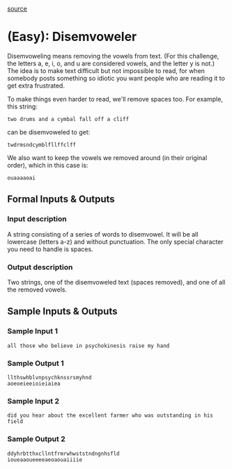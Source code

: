 [source](https://www.reddit.com/r/dailyprogrammer/comments/1ystvb/022414_challenge_149_easy_disemvoweler/)

# (Easy): Disemvoweler

Disemvoweling means removing the vowels from text. (For this challenge, the letters a, e, i, o, and u are considered vowels, and the letter y is not.) The idea is to make text difficult but not impossible to read, for when somebody posts something so idiotic you want people who are reading it to get extra frustrated.

To make things even harder to read, we'll remove spaces too. For example, this string:
```
two drums and a cymbal fall off a cliff
```
can be disemvoweled to get:
```
twdrmsndcymblfllffclff
```
We also want to keep the vowels we removed around (in their original order), which in this case is:
```
ouaaaaoai
```
## Formal Inputs & Outputs

### Input description
A string consisting of a series of words to disemvowel. It will be all lowercase (letters a-z) and without punctuation. The only special character you need to handle is spaces.
### Output description

Two strings, one of the disemvoweled text (spaces removed), and one of all the removed vowels.
## Sample Inputs & Outputs
### Sample Input 1
```
all those who believe in psychokinesis raise my hand
```

### Sample Output 1
```
llthswhblvnpsychknssrsmyhnd
aoeoeieeioieiaiea
```

### Sample Input 2
```
did you hear about the excellent farmer who was outstanding in his field
```

### Sample Output 2
```
ddyhrbtthxcllntfrmrwhwststndngnhsfld
ioueaaoueeeeaeoaouaiiiie
```
